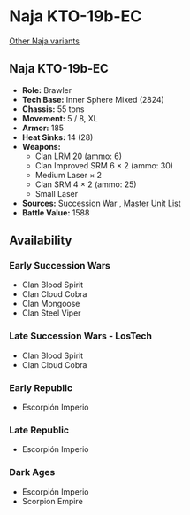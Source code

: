 # Naja KTO-19b-EC 

[Other Naja variants](../naja.md) 

## Naja KTO-19b-EC 

- **Role:** Brawler 
- **Tech Base:** Inner Sphere Mixed (2824) 
- **Chassis:** 55 tons 
- **Movement:** 5 / 8, XL 
- **Armor:** 185 
- **Heat Sinks:** 14 (28) 
- **Weapons:** 
  - Clan LRM 20 (ammo: 6) 
  - Clan Improved SRM 6 × 2 (ammo: 30) 
  - Medium Laser × 2 
  - Clan SRM 4 × 2 (ammo: 25) 
  - Small Laser 
- **Sources:** Succession War , [Master Unit List](http://masterunitlist.info/Unit/Details/7622/naja-kto-19b-ec) 
- **Battle Value:** 1588 

## Availability 

### Early Succession Wars 

- Clan Blood Spirit 
- Clan Cloud Cobra 
- Clan Mongoose 
- Clan Steel Viper 

### Late Succession Wars - LosTech 

- Clan Blood Spirit 
- Clan Cloud Cobra 

### Early Republic 

- Escorpión Imperio 

### Late Republic 

- Escorpión Imperio 

### Dark Ages 

- Escorpión Imperio 
- Scorpion Empire 


